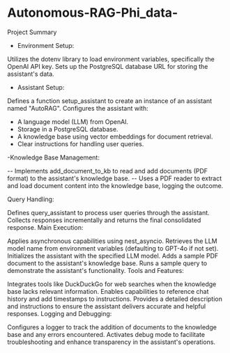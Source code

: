 # Autonomous-RAG-Phi_data-

Project Summary
- Environment Setup:

Utilizes the dotenv library to load environment variables, specifically the OpenAI API key.
Sets up the PostgreSQL database URL for storing the assistant's data.

- Assistant Setup:

Defines a function setup_assistant to create an instance of an assistant named "AutoRAG".
Configures the assistant with:
- A language model (LLM) from OpenAI.
- Storage in a PostgreSQL database.
- A knowledge base using vector embeddings for document retrieval.
- Clear instructions for handling user queries.
  
-Knowledge Base Management:

-- Implements add_document_to_kb to read and add documents (PDF format) to the assistant's knowledge base.
-- Uses a PDF reader to extract and load document content into the knowledge base, logging the outcome.

Query Handling:

Defines query_assistant to process user queries through the assistant.
Collects responses incrementally and returns the final consolidated response.
Main Execution:

Applies asynchronous capabilities using nest_asyncio.
Retrieves the LLM model name from environment variables (defaulting to GPT-4o if not set).
Initializes the assistant with the specified LLM model.
Adds a sample PDF document to the assistant's knowledge base.
Runs a sample query to demonstrate the assistant's functionality.
Tools and Features:

Integrates tools like DuckDuckGo for web searches when the knowledge base lacks relevant information.
Enables capabilities to reference chat history and add timestamps to instructions.
Provides a detailed description and instructions to ensure the assistant delivers accurate and helpful responses.
Logging and Debugging:

Configures a logger to track the addition of documents to the knowledge base and any errors encountered.
Activates debug mode to facilitate troubleshooting and enhance transparency in the assistant's operations.

